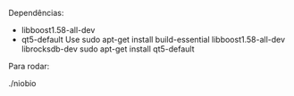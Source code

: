 Dependências:
- libboost1.58-all-dev
- qt5-default
Use 
sudo apt-get install build-essential libboost1.58-all-dev librocksdb-dev
sudo apt-get install qt5-default

Para rodar:

./niobio

